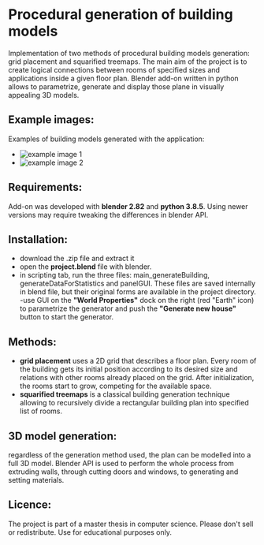 # Procedural generation of building models
Implementation of two methods of procedural building models generation: grid placement and squarified treemaps. The main aim of the project is to create logical connections between rooms of specified sizes and applications inside a given floor plan. Blender add-on written in python allows to parametrize, generate and display those plane in visually appealing 3D models.

## Example images:
Examples of building models generated with the application:
- ![example image 1](https://github.com/wojtryb/proceduralBuildingGenerator/tree/master/exampleImages/img1.png?raw=true)
- ![example image 2](https://github.com/wojtryb/proceduralBuildingGenerator/tree/master/exampleImages/img2.png?raw=true)

## Requirements:
Add-on was developed with **blender 2.82** and **python 3.8.5**. Using newer versions may require tweaking the differences in blender API.

## Installation:
- download the .zip file and extract it
- open the **project.blend** file with blender.
- in scripting tab, run the three files: main_generateBuilding, generateDataForStatistics and panelGUI. These files are saved internally in blend file, but their original forms are available in the project directory.
-use GUI on the **"World Properties"** dock on the right (red "Earth" icon) to parametrize the generator and push the **"Generate new house"** button to start the generator.

## Methods:
- **grid placement** uses a 2D grid that describes a floor plan. Every room of the building gets its initial position according to its desired size and relations with other rooms already placed on the grid. After initialization, the rooms start to grow, competing for the available space.
- **squarified treemaps** is a classical building generation technique allowing to recursively divide a rectangular building plan into specified list of rooms.

## 3D model generation:
regardless of the generation method used, the plan can be modelled into a full 3D model. Blender API is used to perform the whole process from extruding walls, through cutting doors and windows, to generating and setting materials.

## Licence:
The project is part of a master thesis in computer science. Please don't sell or redistribute. Use for educational purposes only.
